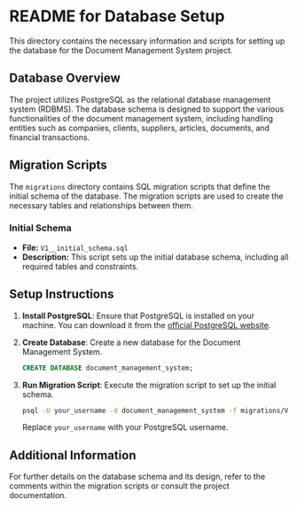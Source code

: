# README for Database Setup

This directory contains the necessary information and scripts for setting up the database for the Document Management System project.

## Database Overview

The project utilizes PostgreSQL as the relational database management system (RDBMS). The database schema is designed to support the various functionalities of the document management system, including handling entities such as companies, clients, suppliers, articles, documents, and financial transactions.

## Migration Scripts

The `migrations` directory contains SQL migration scripts that define the initial schema of the database. The migration scripts are used to create the necessary tables and relationships between them.

### Initial Schema

- **File:** `V1__initial_schema.sql`
- **Description:** This script sets up the initial database schema, including all required tables and constraints.

## Setup Instructions

1. **Install PostgreSQL**: Ensure that PostgreSQL is installed on your machine. You can download it from the [official PostgreSQL website](https://www.postgresql.org/download/).

2. **Create Database**: Create a new database for the Document Management System.

   ```sql
   CREATE DATABASE document_management_system;
   ```

3. **Run Migration Script**: Execute the migration script to set up the initial schema.

   ```bash
   psql -U your_username -d document_management_system -f migrations/V1__initial_schema.sql
   ```

   Replace `your_username` with your PostgreSQL username.

## Additional Information

For further details on the database schema and its design, refer to the comments within the migration scripts or consult the project documentation.